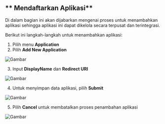 ## ** Mendaftarkan Aplikasi**

Di dalam bagian ini akan dijabarkan mengenai proses untuk menambahkan aplikasi sehingga aplikasi ini dapat dikelola secara 
terpusat dan terintegrasi.

Berikut ini langkah-langkah untuk menambahkan aplikasi:

1. Pilih menu **Application**
2. Pilih **Add New Application**

![Gambar](_screenshot/.png/?sanitize=true)

3. Input **DisplayName** dan **Redirect URI**

![Gambar](_screenshot/.png/?sanitize=true)

4. Untuk menyimpan data aplikasi, pilih **Submit**

![Gambar](_screenshot/.png/?sanitize=true)

5. Pilih **Cancel** untuk membatalkan proses penambahan aplikasi

![Gambar](_screenshot/.png/?sanitize=true)